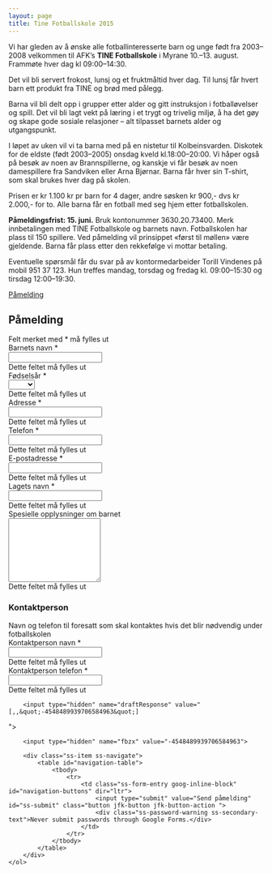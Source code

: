 ```yaml
---
layout: page
title: Tine Fotballskole 2015
---
```



Vi har gleden av å ønske alle fotballinteresserte barn og unge født fra 2003–2008 velkommen til AFK’s **TINE Fotballskole** i Myrane 10.–13. august. Frammøte hver dag kl 09:00–14:30.

Det vil bli servert frokost, lunsj og et fruktmåltid hver dag. Til lunsj får hvert barn ett produkt fra TINE og brød med pålegg.

Barna vil bli delt opp i grupper etter alder og gitt instruksjon i fotballøvelser og spill. Det vil bli lagt vekt på læring i et trygt og trivelig miljø, å ha det gøy og skape gode sosiale relasjoner – alt tilpasset barnets alder og utgangspunkt.

I løpet av uken vil vi ta barna med på en nistetur til Kolbeinsvarden. Diskotek for de eldste (født 2003–2005) onsdag kveld kl.18:00–20:00. Vi håper også på besøk av noen av Brannspillerne, og kanskje vi får besøk av noen damespillere fra Sandviken eller Arna Bjørnar. Barna får hver sin T-shirt, som skal brukes hver dag på skolen.

Prisen er kr 1.100 kr pr barn for 4 dager, andre søsken kr 900,- dvs kr 2.000,- for to. Alle barna får en fotball med seg hjem etter fotballskolen.

**Påmeldingsfrist: 15. juni.** Bruk kontonummer 3630.20.73400. Merk innbetalingen med TINE Fotballskole og barnets navn. Fotballskolen har plass til 150 spillere. Ved påmelding vil prinsippet
«først til møllen» være gjeldende. Barna får plass etter den rekkefølge vi mottar betaling.

Eventuelle spørsmål får du svar på av kontormedarbeider Torill Vindenes på mobil
<span class="nowrap">951 37 123</span>. Hun treffes mandag, torsdag og fredag kl. 09:00–15:30 og tirsdag 12:00–19:30.

<a id="backupform" href="http://goo.gl/forms/VOaYjaN8V8" class="button">Påmelding</a>

<script>
    var submitted = false;
</script>

<iframe name="hidden_iframe" id="hidden_iframe" style="display:none;" onload="if(submitted)
{window.location='/takk/';}"></iframe>


<form action="https://docs.google.com/forms/d/1y_0jWiqkkXYUdiololR3ZQ-SszHm2Mgiqk8Jf7P9eKI/formResponse" method="POST" id="ss-form" target="hidden_iframe" onsubmit="submitted=true;">
    <ol role="list" class="ss-question-list" style="padding-left: 0">
        <div class="errorbox-good" role="listitem">
            <div dir="ltr" class="ss-item  ss-section-header">
                <div class="ss-form-entry">
                    <h2 class="ss-section-title">Påmelding</h2>
                    <div class="ss-section-description ss-no-ignore-whitespace">Felt merket med <span class="ss-required-asterisk">*</span> må fylles ut</div>
                </div>
            </div>
        </div>
        <div class="ss-form-question errorbox-good" role="listitem">
            <div dir="ltr" class="ss-item ss-item-required ss-text">
                <div class="ss-form-entry">
                    <label class="ss-q-item-label" for="entry_53257479">
                        <div class="ss-q-title">Barnets navn
                            <label for="itemView.getDomIdToLabel()" aria-label="(Required field)"></label>
                            <span class="ss-required-asterisk" aria-hidden="true">*</span>
                        </div>
                        <div class="ss-q-help ss-secondary-text" dir="ltr"></div>
                    </label>
                    <input type="text" name="entry.53257479" value="" class="ss-q-short" id="entry_53257479" dir="auto" aria-label="Barnets navn  " aria-required="true" required="" title="">
                    <div class="error-message" id="298462349_errorMessage"></div>
                    <div class="required-message">Dette feltet må fylles ut</div>
                </div>
            </div>
        </div>
        <div class="ss-form-question errorbox-good" role="listitem">
            <div dir="ltr" class="ss-item ss-item-required ss-select">
                <div class="ss-form-entry">
                    <label class="ss-q-item-label" for="entry_602425800">
                        <div class="ss-q-title">Fødselsår
                            <label for="itemView.getDomIdToLabel()" aria-label="(Required field)"></label>
                            <span class="ss-required-asterisk" aria-hidden="true">*</span>
                        </div>
                        <div class="ss-q-help ss-secondary-text" dir="ltr"></div>
                    </label>
                    <select name="entry.602425800" id="entry_602425800" aria-label="Fødselsår  " aria-required="true" required="">
                        <option value=""></option>
                        <option value="2008">2008</option>
                        <option value="2007">2007</option>
                        <option value="2006">2006</option>
                        <option value="2005">2005</option>
                        <option value="2004">2004</option>
                        <option value="2003">2003</option>
                    </select>
                    <div></div>
                    <div class="required-message">Dette feltet må fylles ut</div>
                </div>
            </div>
        </div>
        <div class="ss-form-question errorbox-good" role="listitem">
            <div dir="ltr" class="ss-item ss-item-required ss-text">
                <div class="ss-form-entry">
                    <label class="ss-q-item-label" for="entry_196577970">
                        <div class="ss-q-title">Adresse
                            <label for="itemView.getDomIdToLabel()" aria-label="(Required field)"></label>
                            <span class="ss-required-asterisk" aria-hidden="true">*</span>
                        </div>
                        <div class="ss-q-help ss-secondary-text" dir="ltr"></div>
                    </label>
                    <input type="text" name="entry.196577970" value="" class="ss-q-short" id="entry_196577970" dir="auto" aria-label="Adresse  " aria-required="true" required="" title="">
                    <div class="error-message" id="1418925365_errorMessage"></div>
                    <div class="required-message">Dette feltet må fylles ut</div>
                </div>
            </div>
        </div>
        <div class="ss-form-question errorbox-good" role="listitem">
            <div dir="ltr" class="ss-item ss-item-required ss-text">
                <div class="ss-form-entry">
                    <label class="ss-q-item-label" for="entry_51584483">
                        <div class="ss-q-title">Telefon
                            <label for="itemView.getDomIdToLabel()" aria-label="(Required field)"></label>
                            <span class="ss-required-asterisk" aria-hidden="true">*</span>
                        </div>
                        <div class="ss-q-help ss-secondary-text" dir="ltr"></div>
                    </label>
                    <input type="text" name="entry.51584483" value="" class="ss-q-short" id="entry_51584483" dir="auto" aria-label="Telefon  " aria-required="true" required="" title="">
                    <div class="error-message" id="1655821095_errorMessage"></div>
                    <div class="required-message">Dette feltet må fylles ut</div>
                </div>
            </div>
        </div>
        <div class="ss-form-question errorbox-good" role="listitem">
            <div dir="ltr" class="ss-item ss-item-required ss-text">
                <div class="ss-form-entry">
                    <label class="ss-q-item-label" for="entry_149717980">
                        <div class="ss-q-title">E-postadresse
                            <label for="itemView.getDomIdToLabel()" aria-label="(Required field)"></label>
                            <span class="ss-required-asterisk" aria-hidden="true">*</span>
                        </div>
                        <div class="ss-q-help ss-secondary-text" dir="ltr"></div>
                    </label>
                    <input type="text" name="entry.149717980" value="" class="ss-q-short" id="entry_149717980" dir="auto" aria-label="E-postadresse  " aria-required="true" required="" title="">
                    <div class="error-message" id="803397103_errorMessage"></div>
                    <div class="required-message">Dette feltet må fylles ut</div>
                </div>
            </div>
        </div>
        <div class="ss-form-question errorbox-good" role="listitem">
            <div dir="ltr" class="ss-item ss-item-required ss-text">
                <div class="ss-form-entry">
                    <label class="ss-q-item-label" for="entry_858739995">
                        <div class="ss-q-title">Lagets navn
                            <label for="itemView.getDomIdToLabel()" aria-label="(Required field)"></label>
                            <span class="ss-required-asterisk" aria-hidden="true">*</span>
                        </div>
                        <div class="ss-q-help ss-secondary-text" dir="ltr"></div>
                    </label>
                    <input type="text" name="entry.858739995" value="" class="ss-q-short" id="entry_858739995" dir="auto" aria-label="Lagets navn  " aria-required="true" required="" title="">
                    <div class="error-message" id="2107405873_errorMessage"></div>
                    <div class="required-message">Dette feltet må fylles ut</div>
                </div>
            </div>
        </div>
        <div class="ss-form-question errorbox-good" role="listitem">
            <div dir="ltr" class="ss-item  ss-paragraph-text">
                <div class="ss-form-entry">
                    <label class="ss-q-item-label" for="entry_2030340521">
                        <div class="ss-q-title">Spesielle opplysninger om barnet
                        </div>
                        <div class="ss-q-help ss-secondary-text" dir="ltr"></div>
                    </label>
                    <textarea name="entry.2030340521" rows="8" cols="0" class="ss-q-long" id="entry_2030340521" dir="auto" aria-label="Spesielle opplysninger om barnet  "></textarea>
                    <div class="error-message" id="230924401_errorMessage"></div>
                    <div class="required-message">Dette feltet må fylles ut</div>
                </div>
            </div>
        </div>
        <div class="errorbox-good" role="listitem">
            <div dir="ltr" class="ss-item  ss-section-header">
                <div class="ss-form-entry">
                    <h3 class="ss-section-title">Kontaktperson</h3>
                    <div class="ss-section-description ss-no-ignore-whitespace">Navn og telefon til foresatt som skal kontaktes hvis det blir nødvendig under fotballskolen</div>
                </div>
            </div>
        </div>
        <div class="ss-form-question errorbox-good" role="listitem">
            <div dir="ltr" class="ss-item ss-item-required ss-text">
                <div class="ss-form-entry">
                    <label class="ss-q-item-label" for="entry_20794884">
                        <div class="ss-q-title">Kontaktperson navn
                            <label for="itemView.getDomIdToLabel()" aria-label="(Required field)"></label>
                            <span class="ss-required-asterisk" aria-hidden="true">*</span>
                        </div>
                        <div class="ss-q-help ss-secondary-text" dir="ltr"></div>
                    </label>
                    <input type="text" name="entry.20794884" value="" class="ss-q-short" id="entry_20794884" dir="auto" aria-label="Kontaktperson navn  " aria-required="true" required="" title="">
                    <div class="error-message" id="995240762_errorMessage"></div>
                    <div class="required-message">Dette feltet må fylles ut</div>
                </div>
            </div>
        </div>
        <div class="ss-form-question errorbox-good" role="listitem">
            <div dir="ltr" class="ss-item ss-item-required ss-text">
                <div class="ss-form-entry">
                    <label class="ss-q-item-label" for="entry_1033536445">
                        <div class="ss-q-title">Kontaktperson telefon
                            <label for="itemView.getDomIdToLabel()" aria-label="(Required field)"></label>
                            <span class="ss-required-asterisk" aria-hidden="true">*</span>
                        </div>
                        <div class="ss-q-help ss-secondary-text" dir="ltr"></div>
                    </label>
                    <input type="text" name="entry.1033536445" value="" class="ss-q-short" id="entry_1033536445" dir="auto" aria-label="Kontaktperson telefon  " aria-required="true" required="" title="">
                    <div class="error-message" id="362492977_errorMessage"></div>
                    <div class="required-message">Dette feltet må fylles ut</div>
                </div>
            </div>
        </div>

        <input type="hidden" name="draftResponse" value="[,,&quot;-4548489939706584963&quot;]
">
        <input type="hidden" name="pageHistory" value="0">


        <input type="hidden" name="fbzx" value="-4548489939706584963">

        <div class="ss-item ss-navigate">
            <table id="navigation-table">
                <tbody>
                    <tr>
                        <td class="ss-form-entry goog-inline-block" id="navigation-buttons" dir="ltr">
                            <input type="submit" value="Send påmelding" id="ss-submit" class="button jfk-button jfk-button-action ">
                            <div class="ss-password-warning ss-secondary-text">Never submit passwords through Google Forms.</div>
                        </td>
                    </tr>
                </tbody>
            </table>
        </div>
    </ol>
</form>
<script>


    (function (el) {
        new Form(el);
    }(document.querySelector('#ss-form'), document.querySelector('#hidden_iframe')));

    function Form(el, iframe) {

        /* Bytt ut skjema med melding til eldre nettlesere */
        /* Polyfills for manglende funksjonalitet */

        el.addEventListener('submit', submitHandler, false);

        function submitHandler(event) {
            event.preventDefault();

            var requiredFields = getRequiredFields();
            var emptyFields = getEmptyFields(requiredFields);

            if (emptyFields.length > 0) {
                 showErrors(emptyFields);
            } else {
                submitForm()
            }
        }

        function getRequiredFields() {
            return [].slice.call(document.querySelectorAll('input[required], select[required]'));
        }

        function getEmptyFields(fields) {
            return fields.filter(function(field) {
                return field.value === '';
            });
        }

        function showErrors(emptyFields) {

            [].forEach.call(document.querySelectorAll('.required-message'), function(el) {
                el.style.display = 'none';
            });

            emptyFields.forEach(function(field) {
                field.nextElementSibling.nextElementSibling.style.display = 'block';
            });

        }

        function submitForm() {
            console.log('form can be submitted');
            el.removeEventListener('submit', submitHandler, false);
            el.submit();
        }

    };

</script>

